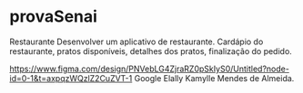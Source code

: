 # provaSenai
Restaurante
Desenvolver um aplicativo de restaurante. Cardápio do restaurante, pratos disponíveis, detalhes dos pratos, finalização do pedido.

https://www.figma.com/design/PNVebLG4ZjraRZ0pSkIyS0/Untitled?node-id=0-1&t=axpqzWQzlZ2CuZVT-1
Google
Elally Kamylle Mendes de Almeida.
